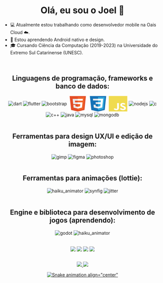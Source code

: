<h1 align="center">Olá, eu sou o Joel 👋</h1>

- 💻 Atualmente estou trabalhando como desenvolvedor mobile na Oais Cloud ☁️.
- 🌱 Estou aprendendo Android nativo e design.
- 🎓 Cursando Ciência da Computação (2019-2023) na Universidade do Extremo Sul Catarinense (UNESC).


<div align="center" style="display: inline_block"><br>
  <h2>Linguagens de programação, frameworks e banco de dados:</h2>
  <img align="center" alt="dart" height="45" width="55" src="https://cdn.jsdelivr.net/gh/devicons/devicon/icons/dart/dart-original.svg">
  <img align="center" alt="flutter" height="45" width="55" src="https://cdn.jsdelivr.net/gh/devicons/devicon/icons/flutter/flutter-original.svg">
  <img align="center" alt="bootstrap" height="60" width="65" src="https://cdn.jsdelivr.net/gh/devicons/devicon/icons/bootstrap/bootstrap-original.svg">
  <img align="center" alt="html" height="50" width="60" src="https://raw.githubusercontent.com/devicons/devicon/master/icons/html5/html5-original.svg">
  <img align="center" alt="css" height="50" width="60" src="https://raw.githubusercontent.com/devicons/devicon/master/icons/css3/css3-original.svg">
  <img align="center" alt="js" height="50" width="60" src="https://raw.githubusercontent.com/devicons/devicon/master/icons/javascript/javascript-plain.svg">
  <img align="center" alt="nodejs" height="50" width="60" src="https://cdn.jsdelivr.net/gh/devicons/devicon/icons/nodejs/nodejs-original.svg">
  <img align="center" alt="c" height="50" width="60" src="https://cdn.jsdelivr.net/gh/devicons/devicon/icons/c/c-original.svg">
  <img align="center" alt="c++" height="50" width="60" src="https://cdn.jsdelivr.net/gh/devicons/devicon/icons/cplusplus/cplusplus-original.svg">
  <img align="center" alt="java" height="50" width="60" src="https://cdn.jsdelivr.net/gh/devicons/devicon/icons/java/java-original.svg">
  <img align="center" alt="mysql" height="50" width="60" src="https://cdn.jsdelivr.net/gh/devicons/devicon/icons/mysql/mysql-original.svg">
  <img align="center" alt="mongodb" height="50" width="60" src="https://cdn.jsdelivr.net/gh/devicons/devicon/icons/mongodb/mongodb-original.svg">
</div>
<div align="center" style="display: inline_block"><br>
  <h2>Ferramentas para design UX/UI e edição de imagem:</h2>
  <img align="center" alt="gimp" height="60" width="70" src="https://cdn.jsdelivr.net/gh/devicons/devicon/icons/gimp/gimp-original.svg">
  <img align="center" alt="figma" height="50" width="60" src="https://cdn.jsdelivr.net/gh/devicons/devicon/icons/figma/figma-original.svg">
  <img align="center" alt="photoshop" height="50" width="60" src="https://cdn.jsdelivr.net/gh/devicons/devicon/icons/photoshop/photoshop-plain.svg">
 
</div>
<div align="center" style="display: inline_block"><br>
  <h2>Ferramentas para animações (lottie):</h2>
  <img  align="center" alt="haiku_animator" height="50" width="60" src="https://drive.google.com/uc?export=view&id=10OiXikqo80QIr0XMiyYO0qa7SnPCTTeL"/>
  <img  align="center" alt="synfig" height="60" width="60" src="https://drive.google.com/uc?export=view&id=1118aeSoDsbb0Qb8Rn3DnBHleGSO4PP2z"/>
  <img  align="center" alt="jitter" height="60" width="100" src="https://drive.google.com/uc?export=view&id=1Tkj52oiaOY6tq3aWOk8P5cjaxvQEpish"/>
 </div>
<div align="center" style="display: inline_block"><br>
  <h2>Engine e biblioteca para desenvolvimento de jogos (aprendendo):</h2>
  <img  align="center" alt="godot" height="50" width="60" src="https://cdn.jsdelivr.net/gh/devicons/devicon/icons/godot/godot-original.svg"/>
  <img  align="center" alt="haiku_animator" height="50" width="50" src="https://www.sfml-dev.org/download/goodies/sfml-icon.svg"/>
</div>
<br/><br/>
<div align="center"> 
  <a href="https://www.youtube.com/channel/UC8tYNYlAvONCJaeMY4wVvag" alt="youtube" target="_blank"><img src="https://img.shields.io/badge/YouTube-FF0000?style=for-the-badge&logo=youtube&logoColor=white" target="_blank"></a>
  <a href="https://www.instagram.com/joel.pmartins/" alt="instagram" target="_blank"><img src="https://img.shields.io/badge/-Instagram-%23E4405F?style=for-the-badge&logo=instagram&logoColor=white" target="_blank"></a>
  <a href="https://www.linkedin.com/in/joel-pazini-martins-13aa9820b/" alt="linkedin" target="_blank"><img src="https://img.shields.io/badge/-LinkedIn-%230077B5?style=for-the-badge&logo=linkedin&logoColor=white" target="_blank"></a>
  <a href="https://lottiefiles.com/zdnoonzy4u" alt="lottiefiles" target="_blank"><img src="https://imgur.com/GJHPq9w.png" target="_blank"></a>
</div>

##
  
<div align="center">
  <a href="https://github.com/joelpmartins">
  <img height="180em" src="https://github-readme-stats.vercel.app/api?username=joelpmartins&show_icons=true&theme=github_dark&include_all_commits=true&count_private=true"/>
  <img height="180em" src="https://github-readme-stats.vercel.app/api/top-langs/?username=joelpmartins&layout=compact&langs_count=7&theme=github_dark"/>
</div>


<div align="center"> 


  ![Snake animation align="center"](https://github.com/joelpmartins/joelpmartins/blob/output/github-contribution-grid-snake.svg)
 
  
</div>
 
  
<!--
**joelpmartins/joelpmartins** is a ✨ _special_ ✨ repository because its `README.md` (this file) appears on your GitHub profile.

Here are some ideas to get you started:

- 🔭 I’m currently working on ...
- 🌱 I’m currently learning ...
- 👯 I’m looking to collaborate on ...
- 🤔 I’m looking for help with ...
- 💬 Ask me about ...
- 📫 How to reach me: ...
- 😄 Pronouns: ...
- ⚡ Fun fact: ...
-->
